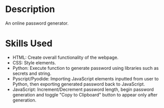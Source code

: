 # Description
An online password generator.

# Skills Used
- HTML: Create overall functionality of the webpage.
- CSS: Style elements. 
- Python: Execute function to generate password using libraries such as secrets and string.
- Pyscript/Pyodide: Importing JavaScript elements inputted from user to Python, then exporting generated password back to JavaScript.
- JavaScript: Increment/Decrement password length, begin password generation and toggle "Copy to Clipboard" button to appear only after generation.
